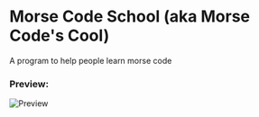 # Morse Code School (aka Morse Code's Cool)
A program to help people learn morse code

### Preview:
![Preview](https://i.imgur.com/SBAHa3C.png)
